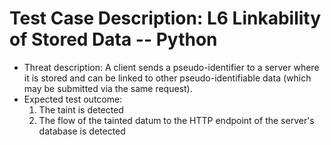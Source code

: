 # Test Case Description: L6 Linkability of Stored Data -- Python
- Threat description: A client sends a pseudo-identifier to a server where it is stored and can be linked to other pseudo-identifiable data (which may be submitted via the same request).
- Expected test outcome:
  1. The taint is detected
  2. The flow of the tainted datum to the HTTP endpoint of the server's database is detected
